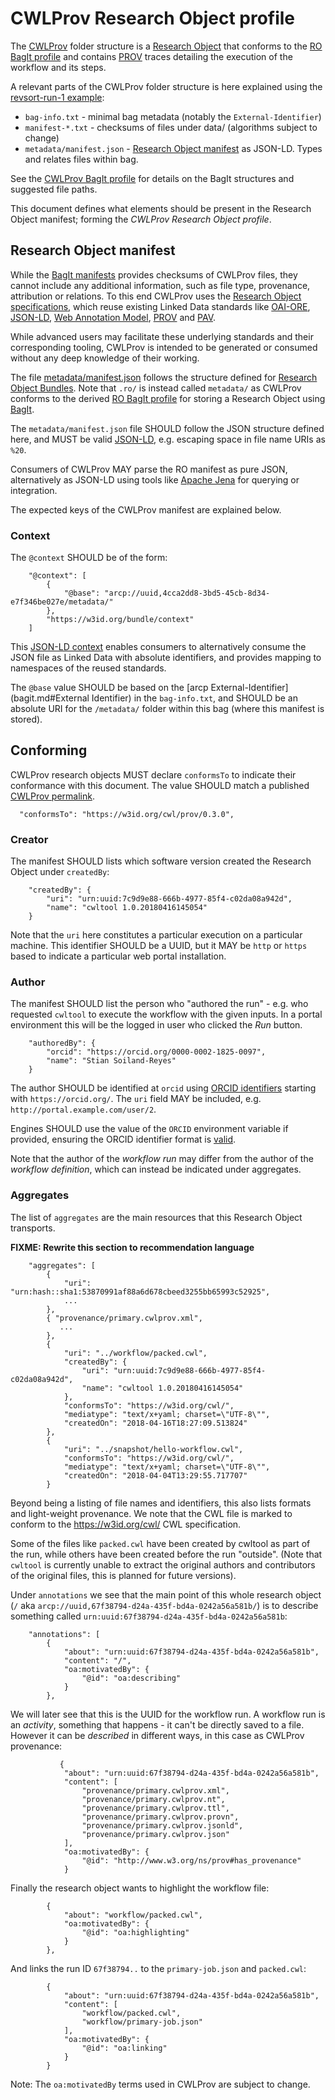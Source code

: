 # CWLProv Research Object profile

The [CWLProv](./) folder structure is a [Research Object](http://www.researchobject.org/)
that conforms to the [RO BagIt profile](https://w3id.org/ro/bagit)
and contains [PROV](https://www.w3.org/TR/prov-overview/)
traces detailing the execution of the workflow and its steps.


A relevant parts of the CWLProv folder structure is here explained using the [revsort-run-1 example](examples/revsort-run-1):

* `bag-info.txt` - minimal bag metadata (notably the `External-Identifier`)
* `manifest-*.txt` - checksums of files under data/ (algorithms subject to change)
* `metadata/manifest.json` - [Research Object manifest](https://w3id.org/bundle/#manifest) as JSON-LD. Types and relates files within bag.


See the [CWLProv BagIt profile](bagit.md) for details on the BagIt structures and suggested file paths.

This document defines what elements should be present in the Research Object manifest; forming the _CWLProv Research Object profile_.


## Research Object manifest

While the [BagIt manifests](bagit.md) provides checksums of CWLProv files, they cannot include any additional information, such as file type, provenance, attribution or relations.  To this end CWLProv uses the [Research Object specifications](http://www.researchobject.org/specifications/), which reuse existing Linked Data standards like 
[OAI-ORE](https://www.openarchives.org/ore/), [JSON-LD](https://json-ld.org/), [Web Annotation Model](https://www.w3.org/TR/annotation-model/), [PROV](https://www.w3.org/TR/prov-overview/) and [PAV](http://purl.org/pav/html).

While advanced users may facilitate these underlying standards and their corresponding tooling, CWLProv is intended to be generated or consumed without any deep knowledge of their working.


The file [metadata/manifest.json](examples/revsort-run-1/metadata/manifest.json) follows the structure defined for [Research Object Bundles](https://w3id.org/bundle/#manifest). Note that `.ro/` is instead called `metadata/` as CWLProv conforms to the derived [RO BagIt profile](https://w3id.org/ro/bagit) for storing a Research Object using [BagIt](bagit.md).

The `metadata/manifest.json` file SHOULD follow the JSON structure defined here, and MUST be valid [JSON-LD](https://json-ld.org/), e.g. escaping space in file name URIs as `%20`.

Consumers of CWLProv MAY parse the RO manifest as pure JSON, alternatively as JSON-LD using tools like [Apache Jena](https://jena.apache.org/) for querying or integration.

The expected keys of the CWLProv manifest are explained below.

### Context 

The `@context` SHOULD be of the form:

```jsonld
    "@context": [
        {
            "@base": "arcp://uuid,4cca2dd8-3bd5-45cb-8d34-e7f346be027e/metadata/"
        },
        "https://w3id.org/bundle/context"
    ]
```    

This [JSON-LD context](https://json-ld.org/) enables consumers to alternatively consume the JSON file as Linked Data with absolute identifiers, and provides mapping to namespaces of the reused standards. 

The `@base` value SHOULD be based on the [arcp External-Identifier](bagit.md#External Identifier) in the `bag-info.txt`, and SHOULD be an absolute URI for the `/metadata/` folder within this bag (where this manifest is stored).


## Conforming

CWLProv research objects MUST declare `conformsTo` to indicate their conformance with this document. The value SHOULD match a published [CWLProv permalink](./#Versions).

```jsonld
  "conformsTo": "https://w3id.org/cwl/prov/0.3.0",
```


### Creator

The manifest SHOULD lists which software version created the Research Object under `createdBy`:

```jsonld
    "createdBy": {
        "uri": "urn:uuid:7c9d9e88-666b-4977-85f4-c02da08a942d",
        "name": "cwltool 1.0.20180416145054"
    }
```

Note that the `uri` here constitutes a particular execution on a particular machine. This identifier SHOULD be a UUID, but it MAY be `http` or `https` based to indicate a particular web portal installation.

### Author

The manifest SHOULD list the person who "authored the run" - e.g. who requested `cwltool` to execute the workflow with the given inputs. In a portal environment this will be the logged in user who clicked the _Run_ button.

```jsonld
    "authoredBy": {
        "orcid": "https://orcid.org/0000-0002-1825-0097",
        "name": "Stian Soiland-Reyes"
    }
```    

The author SHOULD be identified at `orcid` using [ORCID identifiers](https://orcid.org/) starting with `https://orcid.org/`. The `uri` field MAY be included, e.g. `http://portal.example.com/user/2`.

Engines SHOULD use the value of the `ORCID` environment variable if provided, ensuring the ORCID identifier format is [valid](https://support.orcid.org/knowledgebase/articles/116780-structure-of-the-orcid-identifier).

Note that the author of the _workflow run_ may differ from the author of the _workflow definition_, which can instead be indicated under aggregates.


### Aggregates

The list of `aggregates` are the main resources that this Research Object transports.

**FIXME: Rewrite this section to recommendation language**

```jsonld
    "aggregates": [
        {
            "uri": "urn:hash::sha1:53870991af88a6d678cbeed3255bb65993c52925",
            ...
        }, 
        { "provenance/primary.cwlprov.xml",
           ...
        },
        {
            "uri": "../workflow/packed.cwl",
            "createdBy": {
                "uri": "urn:uuid:7c9d9e88-666b-4977-85f4-c02da08a942d",
                "name": "cwltool 1.0.20180416145054"
            },
            "conformsTo": "https://w3id.org/cwl/",
            "mediatype": "text/x+yaml; charset=\"UTF-8\"",
            "createdOn": "2018-04-16T18:27:09.513824"
        },
        {
            "uri": "../snapshot/hello-workflow.cwl",
            "conformsTo": "https://w3id.org/cwl/",
            "mediatype": "text/x+yaml; charset=\"UTF-8\"",
            "createdOn": "2018-04-04T13:29:55.717707"
        }
```


Beyond being a listing of file names and identifiers, this also lists formats and light-weight provenance. We note that the
CWL file is marked to conform to the https://w3id.org/cwl/ CWL specification.

Some of the files like `packed.cwl` have been created by cwltool as part of the run, while others have been created before the run "outside".
(Note that `cwltool` is currently unable to extract the original authors and contributors of the original files, this is planned for future versions).

Under `annotations` we see that the main point of this whole research object (`/` aka `arcp://uuid,67f38794-d24a-435f-bd4a-0242a56a581b/`) 
is to describe something called `urn:uuid:67f38794-d24a-435f-bd4a-0242a56a581b`:

```jsonld
    "annotations": [
        {       
            "about": "urn:uuid:67f38794-d24a-435f-bd4a-0242a56a581b",
            "content": "/",
            "oa:motivatedBy": {
                "@id": "oa:describing"
            }
        },
```

We will later see that this is the UUID for the workflow run. A workflow run is an *activity*, 
something that happens - it can't be directly saved to a file. However it can be *described* in 
different ways, in this case as CWLProv provenance:


```jsonld
           {
            "about": "urn:uuid:67f38794-d24a-435f-bd4a-0242a56a581b",
            "content": [
                "provenance/primary.cwlprov.xml",
                "provenance/primary.cwlprov.nt",
                "provenance/primary.cwlprov.ttl",
                "provenance/primary.cwlprov.provn",
                "provenance/primary.cwlprov.jsonld",
                "provenance/primary.cwlprov.json"
            ],
            "oa:motivatedBy": {
                "@id": "http://www.w3.org/ns/prov#has_provenance"
            }
```            

Finally the research object wants to highlight the workflow file:

```jsonld
        {
            "about": "workflow/packed.cwl",
            "oa:motivatedBy": {
                "@id": "oa:highlighting"
            }
        },
```


And links the run ID `67f38794..` to the `primary-job.json` and `packed.cwl`:

```jsonld
        {
            "about": "urn:uuid:67f38794-d24a-435f-bd4a-0242a56a581b",
            "content": [
                "workflow/packed.cwl",
                "workflow/primary-job.json"
            ],
            "oa:motivatedBy": {
                "@id": "oa:linking"
            }
        }
```

Note: The `oa:motivatedBy` terms used in CWLProv are subject to change.
